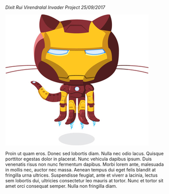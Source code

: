 *Dixit Rui Virendralal*
*Invader Project*
*25/09/2017*

![Github Logo](images/ironcat.png)

Proin ut quam eros. Donec sed lobortis diam. Nulla nec odio lacus.
 Quisque porttitor egestas dolor in placerat. Nunc vehicula dapibus ipsum.
  Duis venenatis risus non nunc fermentum dapibus. Morbi lorem ante,
  malesuada in mollis nec, auctor nec massa. Aenean tempus dui eget felis
   blandit at fringilla urna ultrices. Suspendisse feugiat, ante et viverr
   a lacinia, lectus sem lobortis dui, ultricies consectetur leo mauris at
    tortor. Nunc et tortor sit amet orci consequat semper. Nulla non fringilla
     diam.
